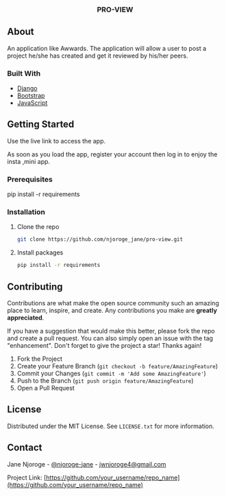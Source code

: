   <h3 align="center">PRO-VIEW</h3>

<!-- ABOUT THE PROJECT -->
## About 
An application like Awwards.
 The application will allow a user to post a project he/she has created and get it reviewed by his/her peers.




### Built With


* [Django](https://django.com)
* [Bootstrap](https://getbootstrap.com)
* [JavaScript](https://javascript.com)





<!-- GETTING STARTED -->
## Getting Started
Use the live link to access the app.

As soon as you load the app, register your account then log in to enjoy the insta ,mini app.

### Prerequisites

pip install -r requirements

### Installation


1. Clone the repo
   ```sh
   git clone https://github.com/njoroge_jane/pro-view.git
   ```
2. Install packages
   ```sh
   pip install -r requirements
   ```







<!-- CONTRIBUTING -->
## Contributing

Contributions are what make the open source community such an amazing place to learn, inspire, and create. Any contributions you make are **greatly appreciated**.

If you have a suggestion that would make this better, please fork the repo and create a pull request. You can also simply open an issue with the tag "enhancement".
Don't forget to give the project a star! Thanks again!

1. Fork the Project
2. Create your Feature Branch (`git checkout -b feature/AmazingFeature`)
3. Commit your Changes (`git commit -m 'Add some AmazingFeature'`)
4. Push to the Branch (`git push origin feature/AmazingFeature`)
5. Open a Pull Request





<!-- LICENSE -->
## License

Distributed under the MIT License. See `LICENSE.txt` for more information.





<!-- CONTACT -->
## Contact

Jane Njoroge - [@njoroge-jane](https://twitter.com/njoroge-jane) - jwnjoroge4@gmail.com

Project Link: [https://github.com/your_username/repo_name](https://github.com/your_username/repo_name)


